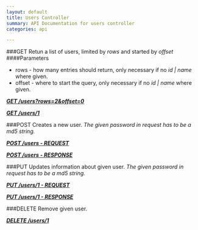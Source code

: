 ```yaml
---
layout: default
title: Users Controller
summary: API Documentation for users controller
categories: api

---
```

###GET
Retun a list of users, limited by _rows_ and started by _offset_
####Parameters
* rows - how many entries should return, only necessary if no _id | name_ where given.
* offset - where to start the query, only necessary if no _id | name_ where given.

_**[GET /users?rows=2&offset=0](https://github.com/newLoki/Pollex/blob/gh-pages/_includes/mockups/json/users/get.index.json)**_

_**[GET /users/1](https://github.com/newLoki/Pollex/blob/gh-pages/_includes/mockups/json/users/get.1.json)**_

###POST
Creates a new user.
_The given password in request has to be a md5 string._


_**[POST /users - REQUEST](https://github.com/newLoki/Pollex/blob/gh-pages/_includes/mockups/json/users/post.request.json)**_

_**[POST /users - RESPONSE](https://github.com/newLoki/Pollex/blob/gh-pages/_includes/mockups/json/users/post.response.json)**_

###PUT
Updates information about given user.
_The given password in request has to be a md5 string._

_**[PUT /users/1 - REQUEST](https://github.com/newLoki/Pollex/blob/gh-pages/_includes/mockups/json/users/put.request.json)**_

_**[PUT /users/1 - RESPONSE](https://github.com/newLoki/Pollex/blob/gh-pages/_includes/mockups/json/users/put.response.json)**_

###DELETE
Remove given user.

_**[DELETE /users/1](https://github.com/newLoki/Pollex/blob/gh-pages/_includes/mockups/json/users/delete.1.json)**_